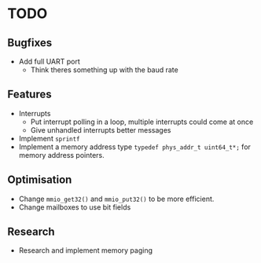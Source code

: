 # TODO

## Bugfixes
- Add full UART port
	- Think theres something up with the baud rate

## Features
- Interrupts
	- Put interrupt polling in a loop, multiple interrupts could come at once
	- Give unhandled interrupts better messages
- Implement `sprintf`
- Implement a memory address type `typedef phys_addr_t uint64_t*;` for memory address pointers.

## Optimisation
- Change `mmio_get32()` and `mmio_put32()` to be more efficient.
- Change mailboxes to use bit fields

## Research
- Research and implement memory paging

